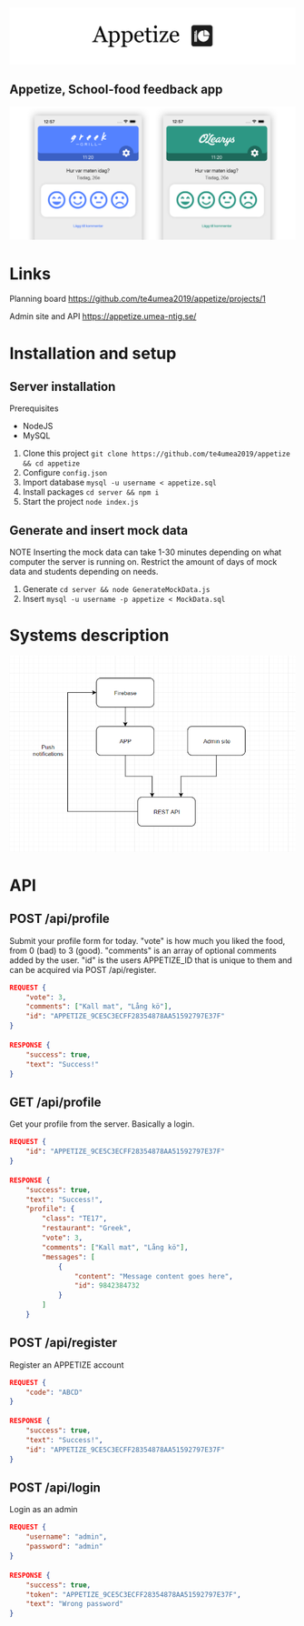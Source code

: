 ﻿![](assets/banner.png)

## Appetize, School-food feedback app

![](assets/screenshots-for-readme.png)

# Links

Planning board https://github.com/te4umea2019/appetize/projects/1

Admin site and API https://appetize.umea-ntig.se/

# Installation and setup

## Server installation

Prerequisites

-   NodeJS
-   MySQL

1. Clone this project `git clone https://github.com/te4umea2019/appetize && cd appetize`
1. Configure `config.json`
1. Import database `mysql -u username < appetize.sql`
1. Install packages `cd server && npm i`
1. Start the project `node index.js`

## Generate and insert mock data

NOTE Inserting the mock data can take 1-30 minutes depending on what computer the server is running on. Restrict the amount of days of mock data and students depending on needs.

1. Generate `cd server && node GenerateMockData.js`
1. Insert `mysql -u username -p appetize < MockData.sql`

# Systems description

![](assets/klassdiagram.png)

# API

## POST /api/profile

Submit your profile form for today.
"vote" is how much you liked the food, from 0 (bad) to 3 (good).
"comments" is an array of optional comments added by the user.
"id" is the users APPETIZE_ID that is unique to them and can be acquired via POST /api/register.

```json
REQUEST {
    "vote": 3,
    "comments": ["Kall mat", "Lång kö"],
    "id": "APPETIZE_9CE5C3ECFF28354878AA51592797E37F"
}

RESPONSE {
    "success": true,
    "text": "Success!"
}
```

## GET /api/profile

Get your profile from the server. Basically a login.

```json
REQUEST {
    "id": "APPETIZE_9CE5C3ECFF28354878AA51592797E37F"
}

RESPONSE {
    "success": true,
    "text": "Success!",
    "profile": {
        "class": "TE17",
        "restaurant": "Greek",
        "vote": 3,
        "comments": ["Kall mat", "Lång kö"],
        "messages": [
            {
                "content": "Message content goes here",
                "id": 9842384732
            }
        ]
    }
```

## POST /api/register

Register an APPETIZE account

```json
REQUEST {
    "code": "ABCD"
}

RESPONSE {
    "success": true,
    "text": "Success!",
    "id": "APPETIZE_9CE5C3ECFF28354878AA51592797E37F"
}
```

## POST /api/login

Login as an admin

```json
REQUEST {
    "username": "admin",
    "password": "admin"
}

RESPONSE {
    "success": true,
    "token": "APPETIZE_9CE5C3ECFF28354878AA51592797E37F",
    "text": "Wrong password"
}
```
